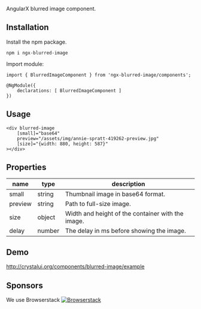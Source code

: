 AngularX blurred image component.

## Installation

Install the npm package.

    npm i ngx-blurred-image
        
Import module:

    import { BlurredImageComponent } from 'ngx-blurred-image/components';
     
    @NgModule({
        declarations: [ BlurredImageComponent ]
    })

## Usage
    
	<div blurred-image
		[small]="base64"
		preview="/assets/img/annie-spratt-419262-preview.jpg"
		[size]="{width: 880, height: 587}"
	></div>

## Properties

| name             | type                                | description                                       |
|------------------|-------------------------------------|---------------------------------------------------|
| small            | string                              | Thumbnail image in base64 format.                 |
| preview          | string                              | Path to full-size image.                          |
| size             | object                              | Width and height of the container with the image. |
| delay            | number                              | The delay in ms before showing the image.         |

## Demo
http://crystalui.org/components/blurred-image/example

## Sponsors

We use Browserstack 
[![Browserstack](http://crystalui.org/assets/img/browserstack-logo-600x315.png)](http://browserstack.com/)
